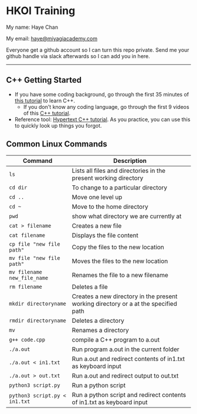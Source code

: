 # HKOI Training

My name: Haye Chan

My email: haye@miyagiacademy.com

Everyone get a github account so I can turn this repo private.
Send me your github handle via slack afterwards so I can add you in here.

---

## C++ Getting Started
- If you have some coding background, go through the first 35 minutes of [this tutorial](https://youtu.be/Rub-JsjMhWY) to learn C++.
  - If you don't know any coding language, go through the first 9 videos of this [C++ tutorial](https://www.youtube.com/playlist?list=PLB73BF400371C6FAC).
- Reference tool: [Hypertext C++ tutorial](https://www.programiz.com/c-programming#tutorial). As you practice, you can use this to quickly look up things you forgot.

## Common Linux Commands
| Command | Description |
| ---------- | ----------
| `ls` | Lists all files and directories in the present working directory |
| `cd dir` | To change to a particular directory |
| `cd ..`	| Move one level up |
| `cd ~` | Move to the home directory |
| `pwd` | show what directory we are currently at |
| `cat > filename` | Creates a new file |
| `cat filename` | Displays the file content |
| `cp file "new file path"` | Copy the files to the new location |
| `mv file "new file path"` | Moves the files to the new location |
| `mv filename new_file_name` | Renames the file to a new filename |
| `rm filename` | Deletes a file |
| `mkdir directoryname` | Creates a new directory in the present working directory or a at the specified path |
| `rmdir directoryname` | Deletes a directory |
| `mv` | Renames a directory |
| `g++ code.cpp` |  compile a C++ program to a.out |
| `./a.out` | Run program a.out in the current folder |
| `./a.out < in1.txt` | Run a.out and redirect contents of in1.txt as keyboard input |
| `./a.out > out.txt` | Run a.out and redirect output to out.txt |
| `python3 script.py` | Run a python script |
| `python3 script.py < in1.txt` | Run a python script and redirect contents of in1.txt as keyboard input |

